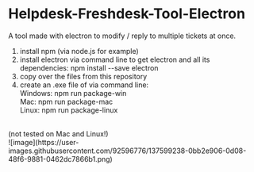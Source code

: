 # Helpdesk-Freshdesk-Tool-Electron
A tool made with electron to modify / reply to multiple tickets at once.

  1. install npm (via node.js for example)
  2. install electron via command line to get electron and all its dependencies: npm install --save electron
  3. copy over the files from this repository
  4. create an .exe file of via command line:<br>
      Windows: npm run package-win<br>
      Mac: npm run package-mac<br>
      Linux: npm run package-linux<br>
<br>
(not tested on Mac and Linux!)
<br>
![image](https://user-images.githubusercontent.com/92596776/137599238-0bb2e906-0d08-48f6-9881-0462dc7866b1.png)

